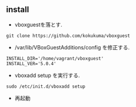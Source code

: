 ## install
+ vboxguestを落とす.
```
git clone https://github.com/kokukuma/vboxguest
```
+ /var/lib/VBoxGuestAdditions/config を修正する.
```
INSTALL_DIR='/home/vagrant/vboxguest'
INSTALL_VER='5.0.4'
```
+ vboxadd setup を実行する.
```
sudo /etc/init.d/vboxadd setup
```
+ 再起動
